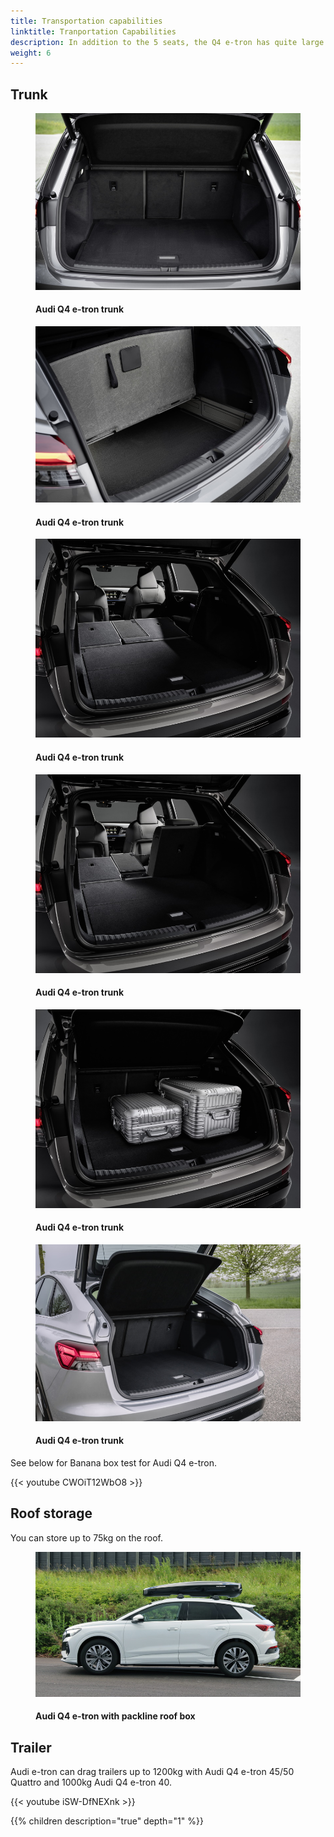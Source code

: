 ```yaml
---
title: Transportation capabilities
linktitle: Tranportation Capabilities
description: In addition to the 5 seats, the Q4 e-tron has quite large trunk in addition to roof storage and trailer capabilities.
weight: 6
---
```

<!-- markdownlint-disable MD033 -->

## Trunk

<figure>
    <a href="trunk_1.jpg">
        <img src="trunk_1s.jpg" alt="Audi Q4 e-tron trunk" title="Audi Q4 e-tron trunk">
    </a>
    <figcaption><h4>Audi Q4 e-tron trunk</h4></figcaption>
</figure>

<figure>
    <a href="trunk_2.jpg">
        <img src="trunk_2s.jpg" alt="Audi Q4 e-tron trunk" title="Audi Q4 e-tron trunk">
    </a>
    <figcaption><h4>Audi Q4 e-tron trunk</h4></figcaption>
</figure>

<figure>
    <a href="trunk_3.jpg">
        <img src="trunk_3s.jpg" alt="Audi Q4 e-tron trunk" title="Audi Q4 e-tron trunk">
    </a>
    <figcaption><h4>Audi Q4 e-tron trunk</h4></figcaption>
</figure>

<figure>
    <a href="trunk_4.jpg">
        <img src="trunk_4s.jpg" alt="Audi Q4 e-tron trunk" title="Audi Q4 e-tron trunk">
    </a>
    <figcaption><h4>Audi Q4 e-tron trunk</h4></figcaption>
</figure>

<figure>
    <a href="trunk_5.jpg">
        <img src="trunk_5s.jpg" alt="Audi Q4 e-tron trunk" title="Audi Q4 e-tron trunk">
    </a>
    <figcaption><h4>Audi Q4 e-tron trunk</h4></figcaption>
</figure>

<figure>
    <a href="trunk_6.jpg">
        <img src="trunk_6s.jpg" alt="Audi Q4 e-tron trunk" title="Audi Q4 e-tron trunk">
    </a>
    <figcaption><h4>Audi Q4 e-tron trunk</h4></figcaption>
</figure>

See below for Banana box test for Audi Q4 e-tron.

{{< youtube CWOiT12WbO8 >}}

## Roof storage

You can store up to 75kg on the roof.


<figure>
    <a href="roofbox.jpg">
        <img src="roofboxs.jpg" alt="Audi Q4 e-tron with packline roof box" title="Audi Q4 e-tron with packline roof box">
    </a>
    <figcaption><h4>Audi Q4 e-tron with packline roof box</h4></figcaption>
</figure>

## Trailer

Audi e-tron can drag trailers up to 1200kg with Audi Q4 e-tron 45/50 Quattro and 1000kg Audi Q4 e-tron 40.

{{< youtube iSW-DfNEXnk >}}



{{% children description="true" depth="1" %}}
